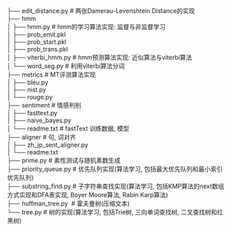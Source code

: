 ├── edit_distance.py # 两张Damerau-Levenshtein Distance的实现<br />├── hmm<br />│ ├── hmm.py # hmm的学习算法实现: 监督与非监督学习<br />│ ├── prob_emit.pkl<br />│ ├── prob_start.pkl<br />│ ├── prob_trans.pkl<br />│ ├── viterbi_hmm.py # hmm预测算法实现: 近似算法与viterbi算法<br />│ └── word_seg.py # 利用viterbi算法分词<br />├── metrics # MT评测算法实现<br />│ ├── bleu.py<br />│ ├── nist.py<br />│ └── rouge.py<br />├── sentiment # 情感判别<br />│ ├── fasttext.py<br />│ ├── naive_bayes.py <br />│ └──  readme.txt # fastText 训练数据, 模型<br />├── aligner # 句, 词对齐<br />│ ├── zh_jp_sent_aligner.py<br />│ └── readme.txt<br />├── prime.py # 素性测试与随机素数生成<br />├── priority_queue.py # 优先队列实现(算法学习, 包括最大优先队列和最小索引优先队列)<br />├── substring_find.py # 子字符串查找实现(算法学习, 包括KMP算法的next数组方式实现和DFA表实现, Boyer Moore算法, Rabin Karp算法)<br />├── huffman_tree.py&nbsp; # 霍夫曼树(压缩文本)<br />└── tree.py # 树的实现(算法学习, 包括Trie树, 三向单词查找树, 二叉查找树和红黑树)
